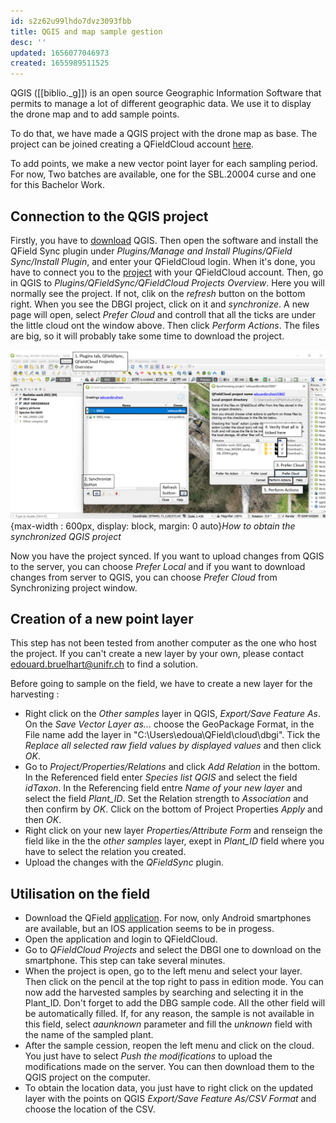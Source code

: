 ```yaml
---
id: s2z62u99lhdo7dvz3093fbb
title: QGIS and map sample gestion
desc: ''
updated: 1656077046973
created: 1655989511525
---
```


QGIS ([[biblio._g]]) is an open source Geographic Information Software that permits to manage a lot of different geographic data. We use it to display the drone map and to add sample points.

To do that, we have made a QGIS project with the drone map as base. The project can be joined creating a QFieldCloud account [here](https://app.qfield.cloud/accounts/login/).

To add points, we make a new vector point layer for each sampling period. For now, Two batches are available, one for the SBL.20004 curse and one for this Bachelor Work.

## Connection to the QGIS project

Firstly, you have to [download](https://qgis.org/downloads/QGIS-OSGeo4W-3.22.7-1.msi) QGIS. Then open the software and install the QField Sync plugin under *Plugins/Manage and Install Plugins/QField Sync/Install Plugin*, and enter your QFieldCloud login. When it's done, you have to connect you to the [project](https://app.qfield.cloud/a/edouardbrulhart/DBGI/) with your QFieldCloud account. Then, go in QGIS to *Plugins/QFieldSync/QFieldCloud Projects Overview*. Here you will normally see the project. If not, clik on the *refresh* button on the bottom right. When you see the DBGI project, click on it and *synchronize*. A new page will open, select *Prefer Cloud* and controll that all the ticks are under the little cloud ont the window above. Then click *Perform Actions*. The files are big, so it will probably take some time to download the project.

![Build settings orthomosaic](assets/images/QGIS_synchronisation.png){max-width : 600px, display: block, margin: 0 auto}*How to obtain the synchronized QGIS project*

Now you have the project synced. If you want to upload changes from QGIS to the server, you can choose *Prefer Local* and if you want to download changes from server to QGIS, you can choose *Prefer Cloud* from Synchronizing project window.

## Creation of a new point layer 

This step has not been tested from another computer as the one who host the project. If you can't create a new layer by your own, please contact edouard.bruelhart@unifr.ch to find a solution.

Before going to sample on the field, we have to create a new layer for the harvesting :

- Right click on the *Other samples* layer in QGIS, *Export/Save Feature As*. On the *Save Vector Layer as...* choose the GeoPackage Format, in the File name add the layer in "C:\Users\edoua\QField\cloud\dbgi". Tick the *Replace all selected raw field values by displayed values* and then click *OK*.
- Go to *Project/Properties/Relations* and click *Add Relation* in the bottom. In the Referenced field enter *Species list QGIS* and select the field *idTaxon*. In the Referencing field entre *Name of your new layer* and select the field *Plant_ID*. Set the Relation strength to *Association* and then confirm by *OK*. Click on the bottom of Project Properties *Apply* and then *OK*.
- Right click on your new layer *Properties/Attribute Form* and renseign the field like in the the *other samples* layer, exept in *Plant_ID* field where you have to select the relation you created.
- Upload the changes with the *QFieldSync* plugin.

## Utilisation on the field

- Download the QField [application](https://play.google.com/store/apps/details?id=ch.opengis.qfield). For now, only Android smartphones are available, but an IOS application seems to be in progess.
- Open the application and login to QFieldCloud.
- Go to *QFieldCloud Projects* and select the DBGI one to download on the smartphone. This step can take several minutes.
- When the project is open, go to the left menu and select your layer. Then click on the pencil at the top right to pass in edition mode. You can now add the harvested samples by searching and selecting it in the Plant_ID. Don't forget to add the DBG sample code. All the other field will be automatically filled. If, for any reason, the sample is not available in this field, select *aaunknown* parameter and fill the *unknown* field with the name of the sampled plant.
- After the sample cession, reopen the left menu and click on the cloud. You just have to select *Push the modifications* to upload the modifications made on the server. You can then download them to the QGIS project on the computer.
- To obtain the location data, you just have to right click on the updated layer with the points on QGIS *Export/Save Feature As/CSV Format* and choose the location of the CSV.